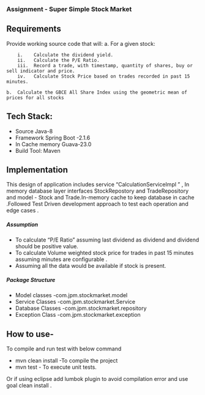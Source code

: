 
### Assignment - Super Simple Stock Market

## Requirements

Provide working source code that will:
    a.	For a given stock:
    
        i.    Calculate the dividend yield.
        ii.   Calculate the P/E Ratio.
        iii.  Record a trade, with timestamp, quantity of shares, buy or sell indicator and price.
        iv.   Calculate Stock Price based on trades recorded in past 15 minutes.

    b.	Calculate the GBCE All Share Index using the geometric mean of prices for all stocks
## Tech Stack:
* Source Java-8
* Framework  Spring Boot -2.1.6
* In Cache memory Guava-23.0
* Build Tool: Maven 
## Implementation
This design of application includes service “CalculationServiceImpl ” , In memory database layer interfaces StockRepostory  and TradeRepository 
and model - Stock and Trade.In-memory cache to keep database in cache .Followed Test Driven development  approach to test each operation and edge cases .

##### Assumption 
* To calculate “P/E Ratio”  assuming last dividend as dividend and dividend should be positive value.
* To calculate Volume weighted stock price for trades in past 15 minutes assuming minutes are configurable .
* Assuming all the data would be available if stock is present. 

##### Package Structure 
* Model classes -com.jpm.stockmarket.model
* Service Classes -com.jpm.stockmarket.Service
* Database Classes -com.jpm.stockmarket.repository
* Exception Class -com.jpm.stockmarket.exception

## How to use-

To compile and run test with below command
* mvn clean install -To compile the project 
* mvn test - To execute unit tests.

Or if using eclipse add lumbok plugin to avoid compilation error and use goal clean install .
